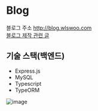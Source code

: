 # Blog

블로그 주소 <http://blog.wlswoo.com>  
[블로그 제작 관련 글](http://blog.wlswoo.com/4) 

## 기술 스택(백엔드)
- Express.js
- MySQL 
- Typescript
- TypeORM

![image](https://user-images.githubusercontent.com/49791336/78321799-e7f80200-75a7-11ea-891c-b576d050afdf.png)


